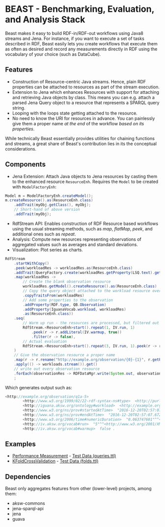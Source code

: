 # BEAST - Benchmarking, Evaluation, and Analysis Stack

Beast makes it easy to build RDF-in/RDF-out workflows using Java8 streams and Jena.
For instance, if you want to execute a set of tasks described in RDF, Beast easily lets you create workflows that execute them as often as desired and record 
any measurements directly in  RDF using the vocabulary of your choice (such as DataCube).

## Features

* Construction of Resource-centric Java streams. Hence, plain RDF properties can be attached to resources as part of the stream execution.
* Extension to Jena which enhances Resources with support for attaching and retrieving Java objects by class. This means you can e.g. attach a parsed Jena Query object to a resource that represents a SPARQL query string.
* Looping with the loops state getting attached to the resource.
* No need to know the URI for resources in advance. You can painlessly give them a proper name *at the end* of the workflow *based on its properties*.

While technically Beast essentially provides utilities for chaining functions and streams, a great share of Beast's contribution lies in its the conceptual considerations.

## Components

* Jena Extension: Attach Java objects to Jena resources by casting them to the enhanced resource `ResourceEnh`. Requires the `Model` to be created with `ModelFactoryEnh`:
```java
Model m = ModelFactoryEnh.createModel();
m.createResource().as(ResourceEnh.class)
    .addTrait(myObj.getClass(), myObj);
    // Short-hand of above version
    .addTrait(myObj);
```
* RdfStream API: Enables construction of RDF Resource based workflows using the usual streaming methods, such as *map*, *flatMap*, *peek*, and additional ones such as *repeat*.
* Analysis: Compute new resources representing observations of aggregated values such as averages and standard deviations.
* Visualization: Plot series as charts.

```java
RdfStream
    .startWithCopy()
    .peek(workloadRes -> workloadRes.as(ResourceEnh.class)
    .addTrait(QueryFactory.create(workloadRes.getProperty(LSQ.text).getString())))
    .map(workloadRes ->
        // Create the blank observation resource
        workloadRes.getModel().createResource().as(ResourceEnh.class)
        // Copy the query object attached to the workload resource over to this observation resource
        .copyTraitsFrom(workloadRes)
        // Add some properties to the observation
        .addProperty(RDF.type, QB.Observation)
        .addProperty(IguanaVocab.workload, workloadRes)
        .as(ResourceEnh.class))
    .seq(
        // Warm up run - the resources are processed, but filtered out
        RdfStream.<ResourceEnh>start().repeat(1, IV.run, 1)
            .peek(r -> r.addLiteral(IV.warmup, true))
            .filter(r -> false),
        // Actual evaluation
        RdfStream.<ResourceEnh>start().repeat(3, IV.run, 1).peek(r -> r.addLiteral(IV.warmup, false))
    )
    // Give the observation resource a proper name
    .map(r -> r.rename("http://example.org/observation/{0}-{1}", r.getProperty(IguanaVocab.workload).getResource().getLocalName(), IV.run))
    .apply(() -> workloads.stream()).get()
    // write out every observation resource
    .forEach(observationRes -> RDFDataMgr.write(System.out, observationRes.getModel(), RDFFormat.TURTLE_BLOCKS));
    ;
```

Which generates output such as:
```java
<http://example.org/observation/q1a-5>
        <http://www.w3.org/1999/02/22-rdf-syntax-ns#type>  <http://purl.org/linked-data/cube#Observation> ;
        <http://iguana.aksw.org/ontology#workload>  <http://example.org/query/q1a> ;
        <http://www.w3.org/ns/prov#startedAtTime>  "2016-12-20T02:57:07.608Z"^^<http://www.w3.org/2001/XMLSchema#dateTime> ;
        <http://www.w3.org/ns/prov#endAtTime>  "2016-12-20T02:57:07.672Z"^^<http://www.w3.org/2001/XMLSchema#dateTime> ;
        <http://www.w3.org/2006/time#numericDuration>  "0.063747601"^^<http://www.w3.org/2001/XMLSchema#double> ;
        <http://iv.aksw.org/vocab#run>  "5"^^<http://www.w3.org/2001/XMLSchema#long> ;
        <http://iv.aksw.org/vocab#warmup>  false .
```

## Examples

* [Performance Measurement](beast-examples/src/main/java/org/aksw/beast/examples/MainQueryPerformance.java) - [Test Data (queries.ttl)](beast-examples/src/main/resources/queries.ttl)
* [KFoldCrossValidation](beast-examples/src/main/java/org/aksw/beast/examples/MainKFoldCrossValidation.java) - [Test Data (folds.ttl)](beast-examples/src/main/resources/folds.ttl)


## Dependencies

Beast only aggregates features from other (lower-level) projects, among them:

* aksw-commons
* jena-sparql-api
* jena
* guava





